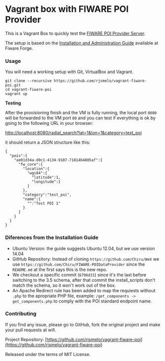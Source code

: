 # Vagrant box with FIWARE POI Provider

This is a Vagrant Box to quickly test the [FIWARE POI Provider Server](http://catalogue.fi-ware.org/enablers/poi-data-provider).

The setup is based on the [Installation and Administration Guide](http://forge.fi-ware.org/plugins/mediawiki/wiki/fiware/index.php/POI_Data_Provider_-_Installation_and_Administration_Guide) available at Fiware Forge.

### Usage

You will need a working setup with Git, VirtualBox and Vagrant.

```
git clone --recursive https://github.com/rjsmelo/vagrant-fiware-poi.git
cd vagrant-fiware-poi
vagrant up
```

**Testing**

After the provisioning finish and the VM is fully running, the local port `8080` will be forwarded to the VM port `80` and you can test if everything is ok by going to the following URL in your browser:
 
[http://localhost:8080/radial_search?lat=1&lon=1&category=test_poi](http://localhost:8080/radial_search?lat=1&lon=1&category=test_poi)

it should return a JSON structure like this:

```
{  
  "pois":{  
    "ae01d34a-d0c1-4134-9107-71814b4805af":{  
      "fw_core":{  
        "location":{  
          "wgs84":{  
            "latitude":1,
            "longitude":1
          }
        },
        "category":"test_poi",
        "name":{  
          "":"Test POI 1"
        }
      }
    }
  }
}
```

### Diferences from the Installation Guide

* Ubuntu Version: the guide suggests Ubuntu 12.04, but we use version 14.04
* GitHub Repository: Instead of cloning `https://github.com/Chiru/WeX` we use `https://github.com/Chiru/FIWARE-POIDataProvider` since the `README.md` at the first says this is the new repo.
* We checkout a specific commit (`6796d31`) since it's the last before switching to the 3.5 schema, after that commit the install_scripts don't match the schema, so it won't work out of the box.
* An Apache Redirect rule has been added to map the requiests without `.php` to the apropriate PHP file, example: `/get_components -> get_components.php` to comply with the POI standard endpoint name.

### Contributing

If you find any issue, please go to GitHub, fork the original project and make your pull requests at will.

Project Repository: [https://github.com/rjsmelo/vagrant-fiware-poi](https://github.com/rjsmelo/vagrant-fiware-poi)

Released under the terms of MIT License.
